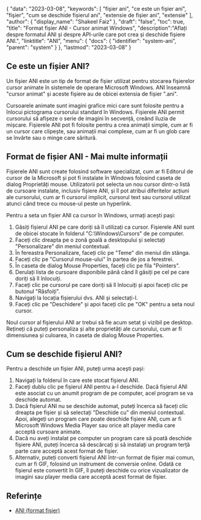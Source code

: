 {
"data": "2023-03-08",
  "keywords": [
"fișier ani",
"ce este un fișier ani",
"fişier",
"cum se deschide fișierul ani",
"extensie de fișier ani",
"extensie"
],
  "author": {
"display_name": "Shakeel Faiz"
},
"draft": "false",
"toc": true,
"title": "Format fișier ANI - Cursor animat Windows",
  "description":"Aflați despre formatul ANI și despre API-urile care pot crea și deschide fișiere ANI.",
  "linktitle": "ANI",
  "menu": {
    "docs": {
      "identifier": "system-ani",
      "parent": "system"
}
},
"lastmod": "2023-03-08"
}

## Ce este un fișier ANI?

Un fișier ANI este un tip de format de fișier utilizat pentru stocarea fișierelor cursor animate în sistemele de operare Microsoft Windows. ANI înseamnă "cursor animat" și aceste fișiere au de obicei extensia de fișier ".ani".

Cursoarele animate sunt imagini grafice mici care sunt folosite pentru a înlocui pictograma cursorului standard în Windows. Fișierele ANI permit cursorului să afișeze o serie de imagini în secvență, creând iluzia de mișcare. Fișierele ANI pot fi folosite pentru a crea animații simple, cum ar fi un cursor care clipește, sau animații mai complexe, cum ar fi un glob care se învârte sau o minge care săritură.

## Format de fișier ANI - Mai multe informații

Fișierele ANI sunt create folosind software specializat, cum ar fi Editorul de cursor de la Microsoft și pot fi instalate în Windows folosind caseta de dialog Proprietăți mouse. Utilizatorii pot selecta un nou cursor dintr-o listă de cursoare instalate, inclusiv fișiere ANI, și îl pot atribui diferitelor acțiuni ale cursorului, cum ar fi cursorul implicit, cursorul text sau cursorul utilizat atunci când trece cu mouse-ul peste un hyperlink.

Pentru a seta un fișier ANI ca cursor în Windows, urmați acești pași:

1. Găsiți fișierul ANI pe care doriți să îl utilizați ca cursor. Fișierele ANI sunt de obicei stocate în folderul "C:\Windows\Cursors" de pe computer.
2. Faceți clic dreapta pe o zonă goală a desktopului și selectați "Personalizare" din meniul contextual.
3. În fereastra Personalizare, faceți clic pe "Teme" din meniul din stânga.
4. Faceți clic pe "Cursorul mouse-ului" în partea de jos a ferestrei.
5. În caseta de dialog Mouse Properties, faceți clic pe fila "Pointers".
6. Derulați lista de cursoare disponibile până când îl găsiți pe cel pe care doriți să îl înlocuiți.
7. Faceți clic pe cursorul pe care doriți să îl înlocuiți și apoi faceți clic pe butonul "Răsfoiți".
8. Navigați la locația fișierului dvs. ANI și selectați-l.
9. Faceți clic pe "Deschidere" și apoi faceți clic pe "OK" pentru a seta noul cursor.

Noul cursor al fișierului ANI ar trebui să fie acum setat și vizibil pe desktop. Rețineți că puteți personaliza și alte proprietăți ale cursorului, cum ar fi dimensiunea și culoarea, în caseta de dialog Mouse Properties.

## Cum se deschide fișierul ANI?

Pentru a deschide un fișier ANI, puteți urma acești pași:

1. Navigați la folderul în care este stocat fișierul ANI.
2. Faceți dublu clic pe fișierul ANI pentru a-l deschide. Dacă fișierul ANI este asociat cu un anumit program de pe computer, acel program se va deschide automat.
3. Dacă fișierul ANI nu se deschide automat, puteți încerca să faceți clic dreapta pe fișier și să selectați "Deschide cu" din meniul contextual. Apoi, alegeți un program care poate deschide fișiere ANI, cum ar fi Microsoft Windows Media Player sau orice alt player media care acceptă cursoare animate.
4. Dacă nu aveți instalat pe computer un program care să poată deschide fișiere ANI, puteți încerca să descărcați și să instalați un program terță parte care acceptă acest format de fișier.
5. Alternativ, puteți converti fișierul ANI într-un format de fișier mai comun, cum ar fi GIF, folosind un instrument de conversie online. Odată ce fișierul este convertit în GIF, îl puteți deschide cu orice vizualizator de imagini sau player media care acceptă acest format de fișier.

## Referințe
* [ANI (format fișier)](https://en.wikipedia.org/wiki/ANI_(file_format))

